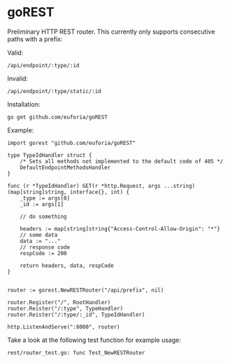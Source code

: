 goREST
======
Preliminary HTTP REST router.  This currently only supports consecutive paths with a prefix:

Valid:

    /api/endpoint/:type/:id

Invalid:

    /api/endpoint/:type/static/:id    

Installation:

    go get github.com/euforia/goREST

Example:

    import gorest "github.com/euforia/goREST"

    type TypeIdHandler struct {
        /* Sets all methods not implemented to the default code of 405 */
        DefaultEndpointMethodsHandler
    }

    func (r *TypeIdHandler) GET(r *http.Request, args ...string) (map[string]string, interface{}, int) {
        _type := args[0]
        _id := args[1]
        
        // do something
        
        headers := map[string]string{"Access-Control-Allow-Origin": "*"}
        // some data
        data := "..."
        // response code
        respCode := 200
        
        return headers, data, respCode
    }


    router := gorest.NewRESTRouter("/api/prefix", nil)

    router.Register("/", RootHandler)
    router.Reister("/:type", TypeHandler)
    router.Reister("/:type/:_id", TypeIdHandler)

    http.ListenAndServe(":8000", router)
    



    


Take a look at the following test function for example usage:

    rest/router_test.go: func Test_NewRESTRouter